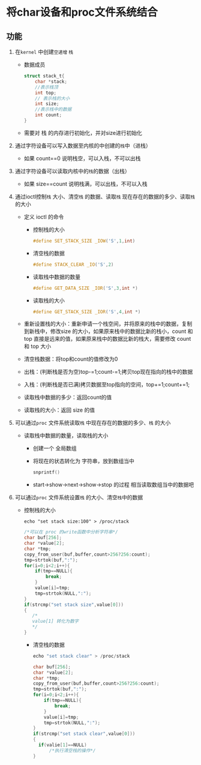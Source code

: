 # 将char设备和proc文件系统结合
## 功能

1. 在`kernel` 中创建`空递增` `栈`

   * 数据成员

     ```c
     struct stack_t{
         char *stack;
         //表示栈顶
         int top;
         // 表示栈的大小
         int size;
         //表示栈中的数据
         int count;
     }
     ```

   * 需要对 栈 的内存进行初始化，并对size进行初始化

2. 通过字符设备可以写入数据至内核的中创建的`栈`中（进栈）

   - 如果 count==0 说明栈空，可以入栈，不可以出栈 

3. 通过字符设备可以读取内核中的`栈`的数据（出栈）

   - 如果 size==count 说明栈满，可以出栈，不可以入栈

4. 通过ioctl控制`栈` 大小、清空`栈` 的数据、读取`栈` 现在存在的数据的多少、读取`栈`的大小

   - 定义 ioctl 的命令

     - 控制栈的大小

       ```c
       #define SET_STACK_SIZE _IOW('S',1,int)
       ```

     - 清空栈的数据

       ```c
       #define STACK_CLEAR _IO('S',2)
       ```

     - 读取栈中数据的数量

       ```c
       #define GET_DATA_SIZE _IOR('S',3,int *)
       ```

     - 读取栈的大小

       ```c
       #define GET_STACK_SIZE _IOR('S',4,int *)
       ```

   - 重新设置栈的大小：重新申请一个栈空间，并将原来的栈中的数据，复制到新栈中，修改size 的大小，如果原来栈中的数据比新的栈小，count 和 top 直接是远来的值，如果原来栈中的数据比新的栈大，需要修改 count 和 top 大小

   - 清空栈数据：将top和count的值修改为0

   - 出栈：(判断栈是否为空)top-=1;count-=1;拷贝top现在指向的栈中的数据

   - 入栈：(判断栈是否已满)拷贝数据至top指向的空间，top+=1;count+=1;

   - 读取栈中数据的多少：返回count的值

   - 读取栈的大小：返回 size 的值

5. 可以通过`proc` 文件系统读取`栈` 中现在存在的数据的多少、`栈` 的大小

   - 读取栈中数据的数量，读取栈的大小

     - 创建一个 全局数组

     - 将现在的状态转化为 字符串，放到数组当中

       ```c
       snprintf()
       ```

     - start->show->next->show->stop 的过程 相当读取数组当中的数据吧

6. 可以通过`proc` 文件系统设置`栈` 的大小、清空`栈`中的数据

   - 控制栈的大小

        ```shell
        echo "set stack size:100" > /proc/stack
        ```

        ```c
        /*可以在 proc 的write函数中分析字符串*/
        char buf[256];
        char *value[2];
        char *tmp;
        copy_from_user(buf,buffer,count>256?256:count);
        tmp=strtok(buf,":");
        for(i=0;i<2;i++){
            if(tmp==NULL){
                break;
            }
            value[i]=tmp;
            tmp=strtok(NULL,":");
        }
        if(strcmp("set stack size",value[0]))
        {
           /*
           value[1] 转化为数字
           */
        }
        ```

      - 清空栈的数据

        ```c
        echo "set stack clear" > /proc/stack
        ```

        ```c
        char buf[256];
        char *value[2];
        char *tmp;
        copy_from_user(buf,buffer,count>256?256:count);
        tmp=strtok(buf,":");
        for(i=0;i<2;i++){
            if(tmp==NULL){
                break;
            }
            value[i]=tmp;
            tmp=strtok(NULL,":");
        }
        if(strcmp("set stack clear",value[0]))
        {
          if(valie[1]==NULL)
              /*执行清空栈的操作*/
        }
        ```


   
